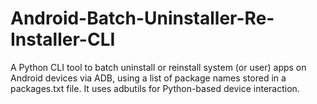 # Android-Batch-Uninstaller-Re-Installer-CLI
A Python CLI tool to batch uninstall or reinstall system (or user) apps on Android devices via ADB, using a list of package names stored in a packages.txt file. It uses adbutils for Python-based device interaction.
